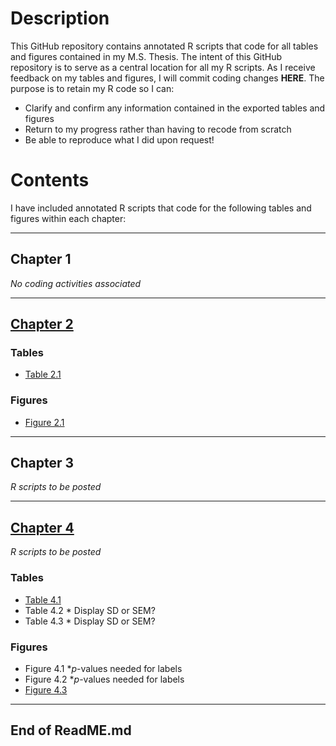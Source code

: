 # Description
This GitHub repository contains annotated R scripts that code for all tables and figures contained in my M.S. Thesis. 
The intent of this GitHub repository is to serve as a central location for all my R scripts. As I receive feedback on my tables and figures, I will commit coding changes **HERE**. 
The purpose is to retain my R code so I can: 

- Clarify and confirm any information contained in the exported tables and figures
- Return to my progress rather than having to recode from scratch
- Be able to reproduce what I did upon request!

# Contents
I have included annotated R scripts that code for the following tables and figures within each chapter:

--------------------------------------

## Chapter 1
_No coding activities associated_

---------------------------------------

## [Chapter 2](Johnson_Chapter_2_R_Scripts)
### Tables 
- [Table 2.1](Johnson_Chapter_2_R_Scripts/Johnson_Chapter_2_Table_2.1_R_Script.txt)
### Figures
- [Figure 2.1](Johnson_Chapter_2_R_Scripts/Johnson_Chapter_2_Figure_2.1_R_Script.txt)

---------------------------------------

## Chapter 3
_R scripts to be posted_

---------------------------------------

## [Chapter 4](Johnson_Chapter_4_R_Scripts) 
_R scripts to be posted_
### Tables
- [Table 4.1](Johnson_Chapter_4_R_Scripts/Johnson_Chapter_4_Table_4.1_R_Script.txt)
- Table 4.2 * Display SD or SEM?
- Table 4.3 * Display SD or SEM?
### Figures
- Figure 4.1 *_p_-values needed for labels
- Figure 4.2 *_p_-values needed for labels
- [Figure 4.3](Johnson_Chapter_4_R_Scripts/Johnson_Chapter_4_Figure_4.3_R_Script.txt)

---------------------------------------

## End of ReadME.md
